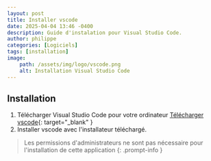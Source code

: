 ```yaml
---
layout: post
title: Installer vscode
date: 2025-04-04 13:46 -0400
description: Guide d'instalation pour Visual Studio Code.
author: philippe
categories: [Logiciels]
tags: [installation]
image: 
    path: /assets/img/logo/vscode.png
    alt: Installation Visual Studio Code
---
```


## Installation

1. Télécharger Visual Studio Code pour votre ordinateur [Télécharger vscode](https://code.visualstudio.com/Download){: target="_blank" }
1. Installer vscode avec l'installateur téléchargé.

> Les permissions d'administrateurs ne sont pas nécessaire pour l'installation de cette application
{: .prompt-info }
